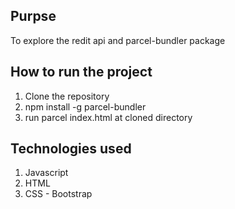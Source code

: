 ## Purpse
To explore the redit api and parcel-bundler package

## How to run the project
1) Clone the repository
2) npm install -g parcel-bundler
3) run parcel index.html at cloned directory

## Technologies used
1) Javascript
2) HTML
3) CSS - Bootstrap



